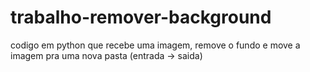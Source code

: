 # trabalho-remover-background
codigo em python  que recebe uma imagem, remove o fundo e move a imagem pra uma nova pasta (entrada -> saida)
